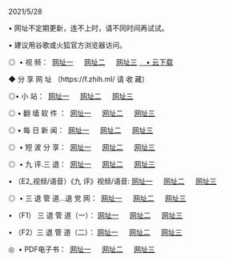 <p>2021/5/28
<p>• 网址不定期更新，连不上时，请不同时间再试试。
<p>• 建议用谷歌或火狐官方浏览器访问。
<p>◎  • 视 频： 
<a href="http://hie.aud.bar/" target="_blank">网址一</a> 　 
<a href="http://htn.aud.bar/" target="_blank">网址二</a> 　 
<a href="http://hpx.aud.bar/b.html" target="_blank">网址三</a>
<a href="https://yadi.sk/d/d0sUeAOpal3njw" target="_blank">　• 云下载 </a></p>
<p>◆ 分 享 网 址 （https://f.zhih.ml/ 请 收 藏） </p>

<p>◎•  小 站：  
<a href="http://hie.aud.bar/f.html" target="_blank">网址一</a> 　 
<a href="http://htn.aud.bar/h.html" target="_blank">网址二</a> 　 
<a href="http://hpx.aud.bar/k/" target="_blank">网址三</a></p><p>

<p>◎  • 翻 墙 软 件 ：  
<a href="http://hie.aud.bar/ff/" target="_blank">网址一</a> 　 
<a href="http://htn.aud.bar/s/read/a1_nd.html" target="_blank">网址二</a> 　 
<a href="http://hpx.aud.bar/ff/index.html" target="_blank">网址三</a></p>
<p>◎  • 每 日 新 闻：  
<a href="http://hie.aud.bar/day/" target="_blank">网址一</a> 　 
<a href="http://htn.aud.bar/day/" target="_blank">网址二</a> 　 
<a href="http://htn.aud.bar/day/index.html" target="_blank">网址三</a></p>
<p>◎   • 短 波 分 享：  
<a href="http://hie.aud.bar/h/" target="_blank">网址一</a> 　 
<a href="http://hpx.aud.bar/h/" target="_blank">网址二</a> 　 
<a href="http://htn.aud.bar/h/index.html" target="_blank">网址三</a></p>
<p>◎   • 九 评.三 退：  
<a href="http://hie.aud.bar/t/" target="_blank">网址一</a> 　 
<a href="http://hpx.aud.bar/v2/index.html" target="_blank">网址二</a> 　 
<a href="http://htn.aud.bar/tt/index.html" target="_blank">网址三</a> 　</p>
<p>  • （E2_视频/语音）《九 评》视频/语音: 
<a href="http://hie.aud.bar/7738.html" target="_blank">网址一</a> 　 
<a href="http://hpx.aud.bar/7614.html" target="_blank">网址二</a> 　 
<a href="http://htn.aud.bar/7633.html" target="_blank">网址三</a></p>
<p>◎   • 三 退 管 道...退 党 网：  
<a href="http://hie.aud.bar/go/td1.html" target="_blank">网址一</a> 　 
<a href="http://hpx.aud.bar/go/td2.html" target="_blank">网址二</a> 　 
<a href="http://htn.aud.bar/go/td3.html" target="_blank">网址三</a></p>
<p>  • （F1） 三 退 管 道（一）： 
<a href="http://hie.aud.bar/dd/" target="_blank">网址一</a> 　 
<a href="http://hpx.aud.bar/s/read/a1_tdx.html" target="_blank">网址二</a> 　 
<a href="http://htn.aud.bar/dd/" target="_blank">网址三</a></p>
<p>  • （F2）三 退 管 道（二）： 
<a href="http://hpx.aud.bar/d/" target="_blank">网址一</a> 　 
<a href="http://hie.aud.bar/d/index.html" target="_blank">网址二</a> 　 
<a href="http://htn.aud.bar/d/" target="_blank">网址三</a></p>
<p>◎   • PDF电子书：  
<a href="http://hie.aud.bar/p/" target="_blank">网址一</a> 　 
<a href="http://htn.aud.bar/p/index.html" target="_blank">网址二</a> 　 
<a href="http://hpx.aud.bar/p/" target="_blank">网址三</a></p>
